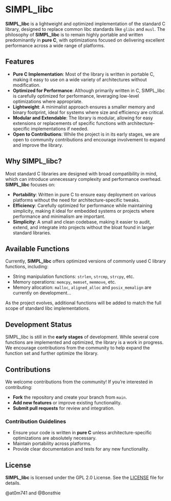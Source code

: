 # SIMPL_libc

**SIMPL_libc** is a lightweight and optimized implementation of the standard C library, designed to replace common libc standards like `glibc` and `musl`. The philosophy of **SIMPL_libc** is to remain highly portable and written predominantly in **pure C**, with optimizations focused on delivering excellent performance across a wide range of platforms.

## Features

- **Pure C Implementation**: Most of the library is written in portable C, making it easy to use on a wide variety of architectures without modification.
- **Optimized for Performance**: Although primarily written in C, SIMPL_libc is carefully optimized for performance, leveraging low-level optimizations where appropriate.
- **Lightweight**: A minimalist approach ensures a smaller memory and binary footprint, ideal for systems where size and efficiency are critical.
- **Modular and Extendable**: The library is modular, allowing for easy extensions or replacements of specific functions with architecture-specific implementations if needed.
- **Open to Contributions**: While the project is in its early stages, we are open to community contributions and encourage involvement to expand and improve the library.

## Why SIMPL_libc?

Most standard C libraries are designed with broad compatibility in mind, which can introduce unnecessary complexity and performance overhead. **SIMPL_libc** focuses on:
- **Portability**: Written in pure C to ensure easy deployment on various platforms without the need for architecture-specific tweaks.
- **Efficiency**: Carefully optimized for performance while maintaining simplicity, making it ideal for embedded systems or projects where performance and minimalism are important.
- **Simplicity**: A small and clean codebase, making it easier to audit, extend, and integrate into projects without the bloat found in larger standard libraries.

## Available Functions

Currently, **SIMPL_libc** offers optimized versions of commonly used C library functions, including:
- String manipulation functions: `strlen`, `strcmp`, `strcpy`, etc.
- Memory operations: `memcpy`, `memset`, `memmove`, etc.
- Memory allocation: `malloc`, `aligned_alloc` and `posix_memalign` are currently on development...

As the project evolves, additional functions will be added to match the full scope of standard libc implementations.

## Development Status

SIMPL_libc is still in the **early stages** of development. While several core functions are implemented and optimized, the library is a work in progress. We encourage contributions from the community to help expand the function set and further optimize the library.

## Contributions

We welcome contributions from the community! If you’re interested in contributing:
- **Fork** the repository and create your branch from `main`.
- **Add new features** or improve existing functionality.
- **Submit pull requests** for review and integration.

### Contribution Guidelines
- Ensure your code is written in **pure C** unless architecture-specific optimizations are absolutely necessary.
- Maintain portability across platforms.
- Provide clear documentation and tests for any new functionality.

## License

**SIMPL_libc** is licensed under the GPL 2.0 License. See the [LICENSE](./LICENSE) file for details.

@at0m741 and @Bonsthie
